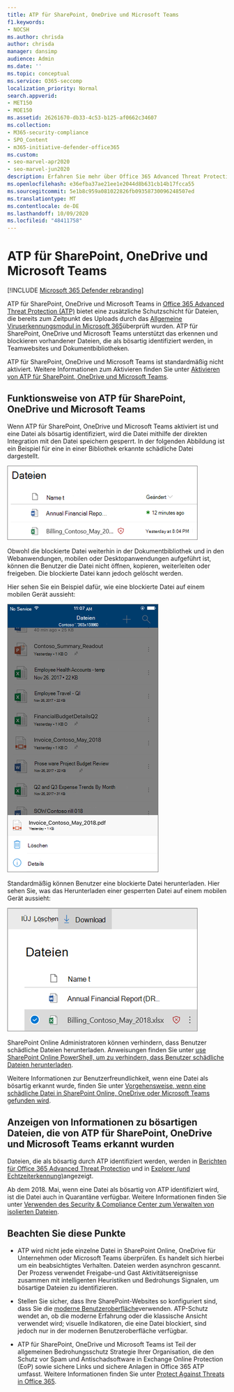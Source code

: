 ```yaml
---
title: ATP für SharePoint, OneDrive und Microsoft Teams
f1.keywords:
- NOCSH
ms.author: chrisda
author: chrisda
manager: dansimp
audience: Admin
ms.date: ''
ms.topic: conceptual
ms.service: O365-seccomp
localization_priority: Normal
search.appverid:
- MET150
- MOE150
ms.assetid: 26261670-db33-4c53-b125-af0662c34607
ms.collection:
- M365-security-compliance
- SPO_Content
- m365-initiative-defender-office365
ms.custom:
- seo-marvel-apr2020
- seo-marvel-jun2020
description: Erfahren Sie mehr über Office 365 Advanced Threat Protection für Dateien in SharePoint Online, OneDrive für Unternehmen und Microsoft Teams.
ms.openlocfilehash: e36efba37ae21ee1e2044d8b631cb14b17fcca55
ms.sourcegitcommit: 5e1b8c959a081022826fb09358730096248507ed
ms.translationtype: MT
ms.contentlocale: de-DE
ms.lasthandoff: 10/09/2020
ms.locfileid: "48411758"
---
```

# <a name="atp-for-sharepoint-onedrive-and-microsoft-teams"></a>ATP für SharePoint, OneDrive und Microsoft Teams

[!INCLUDE [Microsoft 365 Defender rebranding](../includes/microsoft-defender-for-office.md)]

ATP für SharePoint, OneDrive und Microsoft Teams in [Office 365 Advanced Threat Protection (ATP)](office-365-atp.md) bietet eine zusätzliche Schutzschicht für Dateien, die bereits zum Zeitpunkt des Uploads durch das [Allgemeine Viruserkennungsmodul in Microsoft 365](virus-detection-in-spo.md)überprüft wurden. ATP für SharePoint, OneDrive und Microsoft Teams unterstützt das erkennen und blockieren vorhandener Dateien, die als bösartig identifiziert werden, in Teamwebsites und Dokumentbibliotheken.

ATP für SharePoint, OneDrive und Microsoft Teams ist standardmäßig nicht aktiviert. Weitere Informationen zum Aktivieren finden Sie unter [Aktivieren von ATP für SharePoint, OneDrive und Microsoft Teams](turn-on-atp-for-spo-odb-and-teams.md).

## <a name="how-atp-for-sharepoint-onedrive-and-microsoft-teams-works"></a>Funktionsweise von ATP für SharePoint, OneDrive und Microsoft Teams

Wenn ATP für SharePoint, OneDrive und Microsoft Teams aktiviert ist und eine Datei als bösartig identifiziert, wird die Datei mithilfe der direkten Integration mit den Datei speichern gesperrt. In der folgenden Abbildung ist ein Beispiel für eine in einer Bibliothek erkannte schädliche Datei dargestellt.

![Dateien in OneDrive für Unternehmen mit einem als bösartig erkannt](../../media/2bba71cc-7ad1-4799-8b9d-d56f923db3a7.png)

Obwohl die blockierte Datei weiterhin in der Dokumentbibliothek und in den Webanwendungen, mobilen oder Desktopanwendungen aufgeführt ist, können die Benutzer die Datei nicht öffnen, kopieren, weiterleiten oder freigeben. Die blockierte Datei kann jedoch gelöscht werden.

Hier sehen Sie ein Beispiel dafür, wie eine blockierte Datei auf einem mobilen Gerät aussieht:

![Löschen einer gesperrten Datei aus OneDrive für Unternehmen aus dem OneDrive-Mobile App](../../media/cb1c1705-fd0a-45b8-9a26-c22503011d54.png)

Standardmäßig können Benutzer eine blockierte Datei herunterladen. Hier sehen Sie, was das Herunterladen einer gesperrten Datei auf einem mobilen Gerät aussieht:

![Herunterladen einer gesperrten Datei in OneDrive für Unternehmen](../../media/be288a82-bdd8-4371-93d8-1783db3b61bc.png)

SharePoint Online Administratoren können verhindern, dass Benutzer schädliche Dateien herunterladen. Anweisungen finden Sie unter [use SharePoint Online PowerShell, um zu verhindern, dass Benutzer schädliche Dateien herunterladen](turn-on-atp-for-spo-odb-and-teams.md#step-2-recommended-use-sharepoint-online-powershell-to-prevent-users-from-downloading-malicious-files).

Weitere Informationen zur Benutzerfreundlichkeit, wenn eine Datei als bösartig erkannt wurde, finden Sie unter [Vorgehensweise, wenn eine schädliche Datei in SharePoint Online, OneDrive oder Microsoft Teams gefunden wird](https://support.microsoft.com/office/01e902ad-a903-4e0f-b093-1e1ac0c37ad2).

## <a name="view-information-about-malicious-files-detected-by-atp-for-sharepoint-onedrive-and-microsoft-teams"></a>Anzeigen von Informationen zu bösartigen Dateien, die von ATP für SharePoint, OneDrive und Microsoft Teams erkannt wurden

Dateien, die als bösartig durch ATP identifiziert werden, werden in [Berichten für Office 365 Advanced Threat Protection](view-reports-for-atp.md) und in [Explorer (und Echtzeiterkennung)](threat-explorer.md)angezeigt.

Ab dem 2018. Mai, wenn eine Datei als bösartig von ATP identifiziert wird, ist die Datei auch in Quarantäne verfügbar. Weitere Informationen finden Sie unter [Verwenden des Security & Compliance Center zum Verwalten von isolierten Dateien](manage-quarantined-messages-and-files.md#atp-only-use-the-security--compliance-center-to-manage-quarantined-files).

## <a name="keep-these-points-in-mind"></a>Beachten Sie diese Punkte

- ATP wird nicht jede einzelne Datei in SharePoint Online, OneDrive für Unternehmen oder Microsoft Teams überprüfen. Es handelt sich hierbei um ein beabsichtigtes Verhalten. Dateien werden asynchron gescannt. Der Prozess verwendet Freigabe-und Gast Aktivitätsereignisse zusammen mit intelligenten Heuristiken und Bedrohungs Signalen, um bösartige Dateien zu identifizieren.

- Stellen Sie sicher, dass Ihre SharePoint-Websites so konfiguriert sind, dass Sie die [moderne Benutzeroberfläche](https://docs.microsoft.com/sharepoint/guide-to-sharepoint-modern-experience)verwenden. ATP-Schutz wendet an, ob die moderne Erfahrung oder die klassische Ansicht verwendet wird; visuelle Indikatoren, die eine Datei blockiert, sind jedoch nur in der modernen Benutzeroberfläche verfügbar.

- ATP für SharePoint, OneDrive und Microsoft Teams ist Teil der allgemeinen Bedrohungsschutz Strategie Ihrer Organisation, die den Schutz vor Spam und Antischadsoftware in Exchange Online Protection (EoP) sowie sichere Links und sichere Anlagen in Office 365 ATP umfasst. Weitere Informationen finden Sie unter [Protect Against Threats in Office 365](protect-against-threats.md).
